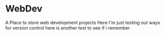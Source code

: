 # WebDev
A Place to store web development projects
Here I'm just testing out ways for version control
here is another test to see if i remember
